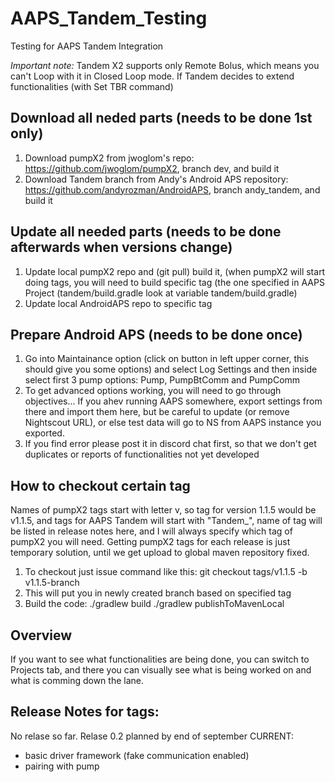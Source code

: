 # AAPS_Tandem_Testing
Testing for AAPS Tandem Integration

_Important note:_ Tandem X2 supports only Remote Bolus, which means you can't Loop with it in Closed Loop mode. If Tandem decides to extend functionalities (with Set TBR command) 

## Download all neded parts (needs to be done 1st only)
1. Download pumpX2 from jwoglom's repo: https://github.com/jwoglom/pumpX2, branch dev, and build it
2. Download Tandem branch from Andy's Android APS repository: https://github.com/andyrozman/AndroidAPS, branch andy_tandem, and build it

## Update all needed parts (needs to be done afterwards when versions change)
1. Update local pumpX2 repo and (git pull) build it, (when pumpX2 will start doing tags, you will need to build specific tag (the one specified in AAPS Project (tandem/build.gradle look at variable tandem/build.gradle)
2. Update local AndroidAPS repo to specific tag

## Prepare Android APS (needs to be done once)
1. Go into Maintainance option (click on button in left upper corner, this should give you some options) and select Log Settings and then inside select first 3 pump options: Pump, PumpBtComm and PumpComm
2. To get advanced options working, you will need to go through objectives... If you ahev running AAPS somewhere, export settings from there and import them here, but be careful to update (or remove Nightscout URL), or else test data will go to NS from AAPS instance you exported.
3. If you find error please post it in discord chat first, so that we don't get duplicates or reports of functionalities not yet developed

## How to checkout certain tag
Names of pumpX2 tags start with letter v, so tag for version 1.1.5 would be v1.1.5, and tags for AAPS Tandem will start with "Tandem_", name of tag will be listed in release notes here, and I will always specify which tag of pumpX2 you will need. Getting pumpX2 tags for each release is just temporary solution, until we get upload to global maven repository fixed. 
1. To checkout just issue command like this: git checkout tags/v1.1.5 -b v1.1.5-branch
2. This will put you in newly created branch based on specified tag
3. Build the code: 
    ./gradlew build
    ./gradlew publishToMavenLocal


## Overview
If you want to see what functionalities are being done, you can switch to Projects tab, and there you can visually see what is being worked on and what is comming down the lane. 

## Release Notes for tags:

No relase so far. Relase 0.2 planned by end of september
CURRENT: 
- basic driver framework (fake communication enabled)
- pairing with pump
